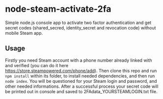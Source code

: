 # node-steam-activate-2fa
Simple node.js console app to activate two factor authentication and get secret codes (shared_secred, identity_secret and revocation code) without mobile Steam app.

## Usage
Firstly you need Steam account with  a phone number already linked with and verified (you can do it here https://store.steampowered.com/phone/add).
Then clone this repo and run ```npm install``` within its folder, to install needed dependencies, and then run ```node index```.
You will be questioned for your Steam login and password, and other needed informations.
After a successful process your secret code will be printed out in console and saved to 2FAdata_YOURSTEAMLOGIN.txt file.
